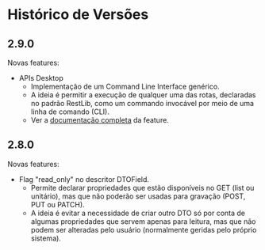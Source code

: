 # Histórico de Versões

## 2.9.0

Novas features:

* APIs Desktop
  * Implementação de um Command Line Interface genérico.
  * A ideia é permitir a execução de qualquer uma das rotas, declaradas no padrão RestLib, como um commando invocável por meio de uma linha de comando (CLI).
  * Ver a [documentação completa](internal_docs/apis_desktop.md) da feature.

## 2.8.0

Novas features:

* Flag "read_only" no descritor DTOField.
  * Permite declarar propriedades que estão disponíveis no GET (list ou unitário), mas que não poderão ser usadas para gravação (POST, PUT ou PATCH).
  * A ideia é evitar a necessidade de criar outro DTO só por conta de algumas propriedades que servem apenas para leitura, mas que não podem ser alteradas pelo usuário (normalmente geridas pelo próprio sistema).